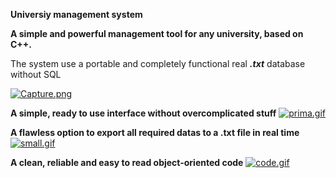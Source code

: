 **Universiy management system**

**A simple and powerful management tool for any university, based on C++.**

The system use a portable and completely functional real ***.txt*** database without SQL

[![Capture.png](https://i.postimg.cc/MKrPTC7n/Capture.png)](https://postimg.cc/gn8qtBBp)


**A simple, ready to use interface without overcomplicated stuff**
[![prima.gif](https://i.postimg.cc/TwMYXN7S/prima.gif)](https://postimg.cc/Mc58758b)

**A flawless option to export all required datas to a .txt file in real time**
[![small.gif](https://i.postimg.cc/Xvyd8hBD/small.gif)](https://postimg.cc/CZSRMcNj)

**A clean, reliable and easy to read object-oriented code**
[![code.gif](https://i.postimg.cc/Pqd2FdhF/code.gif)](https://postimg.cc/nXw4XbXv)
